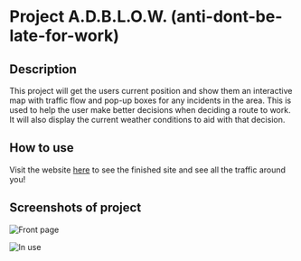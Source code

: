 # Project A.D.B.L.O.W. (anti-dont-be-late-for-work)

## Description 

This project will get the users current position and show them an interactive map with traffic flow and pop-up boxes for any incidents in the area. This is used to help the user make better decisions when deciding a route to work. It will also display the current weather conditions to aid with that decision.

## How to use

Visit the website [here](https://adblow-team-1.github.io/Project-ADBLOW/) to see the finished site and see all the traffic around you!

## Screenshots of project

![Front page](https://user-images.githubusercontent.com/16601941/213587726-3f8e1e60-88ad-4365-932e-2b85d29833ac.PNG)

![In use](https://user-images.githubusercontent.com/16601941/213587761-d6ecd088-4591-4445-8aa1-8aff67b90c45.PNG)

